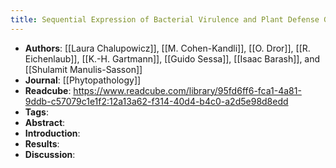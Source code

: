 ```yaml
---
title: Sequential Expression of Bacterial Virulence and Plant Defense Genes During Infection of Tomato with Clavibacter michiganensis subsp. michiganensis
---
```


- **Authors**: [[Laura Chalupowicz]], [[M. Cohen-Kandli]], [[O. Dror]], [[R. Eichenlaub]], [[K.-H. Gartmann]], [[Guido Sessa]], [[Isaac Barash]], and [[Shulamit Manulis-Sasson]]
- **Journal**: [[Phytopathology]]
- **Readcube**: https://www.readcube.com/library/95fd6ff6-fca1-4a81-9ddb-c57079c1e1f2:12a13a62-f314-40d4-b4c0-a2d5e98d8edd
- **Tags**:
- **Abstract**:
- **Introduction**:
- **Results**:
- **Discussion**: